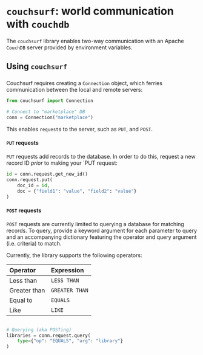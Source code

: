 # `couchsurf`: world communication with `couchdb`

The `couchsurf` library enables two-way communication with an Apache `CouchDB` server provided by environment variables.

## Using `couchsurf`

### 

Couchsurf requires creating a `Connection` object, which ferries communication between the local and remote servers:

```python
from couchsurf import Connection

# Connect to "marketplace" DB
conn = Connection("marketplace")
```

This enables `request`s to the server, such as `PUT`, and `POST`.

#### `PUT` requests

`PUT` requests add records to the database. In order to do this, request a new record ID _prior_ to making your
`PUT request:

```python
id = conn.request.get_new_id()
conn.request.put(
    doc_id = id,
    doc = {"field1": "value", "field2": "value"}
)
```

#### `POST` requests

`POST` requests are currently limited to querying a database for matching records. To query, provide a keyword argument
for each parameter to query and an accompanying dictionary featuring the operator and query argument (i.e. criteria)
to match.

Currently, the library supports the following operators:

|Operator |Expression |
|:--------|:----------|
|Less than|`LESS THAN`|
|Greater than|`GREATER THAN`|
|Equal to |`EQUALS`|
|Like |`LIKE`|

```python

# Querying (aka POSTing)
libraries = conn.request.query(
    type={"op": "EQUALS", "arg": "library"}
)
```
